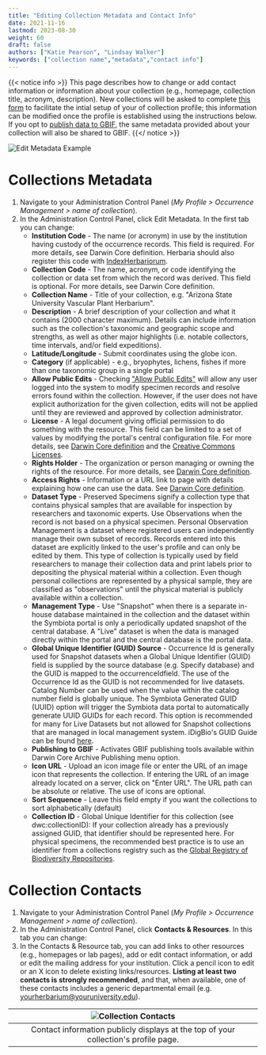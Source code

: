 ```yaml
---
title: "Editing Collection Metadata and Contact Info"
date: 2021-11-16
lastmod: 2023-08-30
weight: 60
draft: false
authors: ["Katie Pearson", "Lindsay Walker"]
keywords: ["collection name","metadata","contact info"]
---
```


{{< notice info >}}
  This page describes how to change or add contact information or information about your collection (e.g., homepage, collection title, acronym, description). New collections will be asked to complete [this form](https://forms.gle/JcSB35c9wyPxiFPi7) to facilitate the intial setup of your of collection profile; this information can be modified once the profile is established using the instructions below. If you opt to [publish data to GBIF](https://biokic.github.io/symbiota-docs/coll_manager/data_publishing/gbif/), the same metadata provided about your collection will also be shared to GBIF. 
{{</ notice >}}

![Edit Metadata Example](/symbiota-docs/images/metadata_editor.PNG)

# Collections Metadata
1. Navigate to your Administration Control Panel (_My Profile > Occurrence Management > name of collection_).
2. In the Administration Control Panel, click Edit Metadata. In the first tab you can change:
      * **Institution Code** - The name (or acronym) in use by the institution having custody of the occurrence records. This field is required. For more details, see Darwin Core definition. Herbaria should also register this code with [IndexHerbariorum](https://sweetgum.nybg.org/science/ih/).
      * **Collection Code** - The name, acronym, or code identifying the collection or data set from which the record was derived. This field is optional. For more details, see Darwin Core definition.
      * **Collection Name** - Title of your collection, e.g. "Arizona State University Vascular Plant Herbarium". 
      * **Description** - A brief description of your collection and what it contains (2000 character maximum). Details can include information such as the collection's taxonomic and geographic scope and strengths, as well as other major highlights (i.e. notable collectors, time intervals, and/or field expeditions).
      * **Latitude/Longitude** - Submit coordinates using the globe icon.
      * **Category** (if applicable) - e.g., bryophytes, lichens, fishes if more than one taxonomic group in a single portal
      * **Allow Public Edits** - Checking ["Allow Public Edits"](/symbiota-docs/coll_manager/public_feedback/public_edits/) will allow any user logged into the system to modify specimen records and resolve errors found within the collection. However, if the user does not have explicit authorization for the given collection, edits will not be applied until they are reviewed and approved by collection administrator.
      * **License** - A legal document giving official permission to do something with the resource. This field can be limited to a set of values by modifying the portal's central configuration file. For more details, see [Darwin Core definition](http://rs.tdwg.org/dwc/terms/index.htm#dcterms:license) and the [Creative Commons Licenses](https://creativecommons.org/about/cclicenses/).
      * **Rights Holder** - The organization or person managing or owning the rights of the resource. For more details, see [Darwin Core definition](http://rs.tdwg.org/dwc/terms/index.htm#dcterms:rightsHolder).
      * **Access Rights** - Information or a URL link to page with details explaining how one can use the data. See [Darwin Core definition](http://rs.tdwg.org/dwc/terms/index.htm#dcterms:accessRights).
      * **Dataset Type** - Preserved Specimens signify a collection type that contains physical samples that are available for inspection by researchers and taxonomic experts. Use Observations when the record is not based on a physical specimen. Personal Observation Management is a dataset where registered users can independently manage their own subset of records. Records entered into this dataset are explicitly linked to the user's profile and can only be edited by them. This type of collection is typically used by field researchers to manage their collection data and print labels prior to depositing the physical material within a collection. Even though personal collections are represented by a physical sample, they are classified as "observations" until the physical material is publicly available within a collection.
      * **Management Type** - Use "Snapshot" when there is a separate in-house database maintained in the collection and the dataset within the Symbiota portal is only a periodically updated snapshot of the central database. A "Live" dataset is when the data is managed directly within the portal and the central database is the portal data.
      * **Global Unique Identifier (GUID) Source** - Occurrence Id is generally used for Snapshot datasets when a Global Unique Identifier (GUID) field is supplied by the source database (e.g. Specify database) and the GUID is mapped to the occurrenceIdfield. The use of the Occurrence Id as the GUID is not recommended for live datasets. Catalog Number can be used when the value within the catalog number field is globally unique. The Symbiota Generated GUID (UUID) option will trigger the Symbiota data portal to automatically generate UUID GUIDs for each record. This option is recommended for many for Live Datasets but not allowed for Snapshot collections that are managed in local management system. iDigBio's GUID Guide can be found [here](https://www.figma.com/proto/ogNJfQqQkXkFo1ZA87gtsc/GUID-Explorable?node-id=2%3A3&scaling=contain&page-id=0%3A1&starting-point-node-id=2%3A3).
      * **Publishing to GBIF** - Activates GBIF publishing tools available within Darwin Core Archive Publishing menu option.
      * **Icon URL** - Upload an icon image file or enter the URL of an image icon that represents the collection. If entering the URL of an image already located on a server, click on "Enter URL". The URL path can be absolute or relative. The use of icons are optional.
      * **Sort Sequence** - Leave this field empty if you want the collections to sort alphabetically (default)
      * **Collection ID** - Global Unique Identifier for this collection (see dwc:collectionID): If your collection already has a previously assigned GUID, that identifier should be represented here. For physical specimens, the recommended best practice is to use an identifier from a collections registry such as the [Global Registry of Biodiversity Repositories](http://grbio.org).
      
# Collection Contacts
1. Navigate to your Administration Control Panel (_My Profile > Occurrence Management > name of collection_).
2. In the Administration Control Panel, click **Contacts & Resources**. In this tab you can change:
3. In the Contacts & Resource tab, you can add links to other resources (e.g., homepages or lab pages), add or edit contact information, or add or edit the mailing address for your institution. Click a pencil icon to edit or an X icon to delete existing links/resources. **Listing at least two contacts is strongly recommended**, and that, when available, one of these contacts includes a generic departmental email (e.g. yourherbarium@youruniversity.edu).

| ![Collection Contacts](/symbiota-docs/images/contactsexample.png) |
|:--:|
|Contact information publicly displays at the top of your collection's profile page. |

